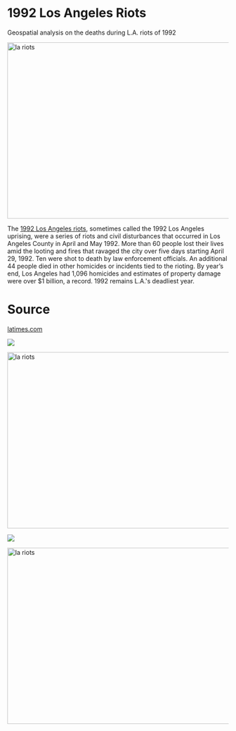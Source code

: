 # 1992 Los Angeles Riots
Geospatial analysis on the deaths during L.A. riots of 1992

<img src="https://miro.medium.com/max/4096/1*Cx2jjmIZODRRl7PYoRJ71g.jpeg" alt="la riots" width="600" height="400">

The [1992 Los Angeles riots](https://en.wikipedia.org/wiki/1992_Los_Angeles_riots), sometimes called the 1992 Los Angeles uprising, were a series of riots and civil disturbances that occurred in Los Angeles County in April and May 1992. More than 60 people lost their lives amid the looting and fires that ravaged the city over five days starting April 29, 1992. Ten were shot to death by law enforcement officials. An additional 44 people died in other homicides or incidents tied to the rioting. By year’s end, Los Angeles had 1,096 homicides and estimates of property damage were over $1 billion, a record. 1992 remains L.A.'s deadliest year.

# Source 
[latimes.com](https://spreadsheets.latimes.com/la-riots-deaths/)

![](https://ichef.bbci.co.uk/news/640/media/images/54559000/jpg/_54559033_jex_1135277_de27-1.jpg)

<img src="https://cdn.historycollection.com/wp-content/uploads/2017/07/The-skeleton-of-a-burned-car-sits-at-the-intersection-of-Normandie-and-Florence.-LA-Times.png" alt="la riots" width="600" height="400">

![](https://allthatsinteresting.com/wordpress/wp-content/uploads/2016/04/fires-during-the-rodney-king-riots.jpg)

<img src="https://s3.amazonaws.com/cms.ipressroom.com/173/files/20173/590272c22cfac230660a7617_helicopter/helicopter_069e2426-9d1a-4b7e-bb09-1d9c0d6da668-prv.jpg" alt="la riots" width="600" height="400">

